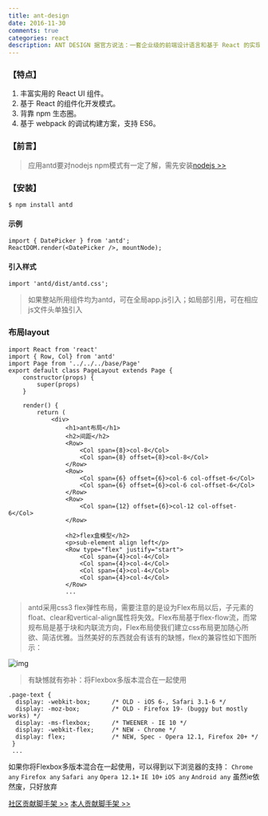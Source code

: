 ```yaml
---
title: ant-design
date: 2016-11-30
comments: true
categories: react
description: ANT DESIGN 据官方说法：一套企业级的前端设计语言和基于 React 的实现。是蚂蚁金服体验技术部出品的一个设计&前端框架，基于 React 框架。目前官网介绍的包括 CSS 和 Components 两大部分。 CSS 部分涵盖了基本的 Layout，Iconfont，Button，Motion。这里主要谈谈antd布局和组件机制
---
```


### 【特点】
1. 丰富实用的 React UI 组件。
2. 基于 React 的组件化开发模式。
3. 背靠 npm 生态圈。
4. 基于 webpack 的调试构建方案，支持 ES6。

### 【前言】

>应用antd要对nodejs npm模式有一定了解，需先安装[nodejs >>](http://nodejs.cn/)

### 【安装】
```
$ npm install antd
```
#### 示例
```
import { DatePicker } from 'antd';
ReactDOM.render(<DatePicker />, mountNode);
```
#### 引入样式
```
import 'antd/dist/antd.css'; 
```

>如果整站所用组件均为antd，可在全局app.js引入；如局部引用，可在相应js文件头单独引入

### 布局layout
```
import React from 'react'
import { Row, Col} from 'antd'
import Page from '../../../base/Page'
export default class PageLayout extends Page {
    constructor(props) {
        super(props)
    }

    render() {
        return (
            <div>
                <h1>ant布局</h1>
                <h2>间距</h2>
                <Row>
                    <Col span={8}>col-8</Col>
                    <Col span={8} offset={8}>col-8</Col>
                </Row>
                <Row>
                    <Col span={6} offset={6}>col-6 col-offset-6</Col>
                    <Col span={6} offset={6}>col-6 col-offset-6</Col>
                </Row>
                <Row>
                    <Col span={12} offset={6}>col-12 col-offset-6</Col>
                </Row>

                <h2>flex盒模型</h2>
                <p>sub-element align left</p>
                <Row type="flex" justify="start">
                    <Col span={4}>col-4</Col>
                    <Col span={4}>col-4</Col>
                    <Col span={4}>col-4</Col>
                    <Col span={4}>col-4</Col>
                </Row>
                ...
```

>antd采用css3 flex弹性布局，需要注意的是设为Flex布局以后，子元素的float、clear和vertical-align属性将失效。Flex布局基于flex-flow流，而常规布局是基于块和内联流方向，Flex布局使我们建立css布局更加随心所欲、简洁优雅。当然美好的东西就会有该有的缺憾，flex的兼容性如下图所示：

![img](http://ohgbisrm2.bkt.clouddn.com/css_flex_min.png)

>有缺憾就有弥补：将Flexbox多版本混合在一起使用

```
.page-text {
  display: -webkit-box;      /* OLD - iOS 6-, Safari 3.1-6 */
  display: -moz-box;         /* OLD - Firefox 19- (buggy but mostly works) */
  display: -ms-flexbox;      /* TWEENER - IE 10 */
  display: -webkit-flex;     /* NEW - Chrome */
  display: flex;             /* NEW, Spec - Opera 12.1, Firefox 20+ */
 }
 ...
```
如果你将Flexbox多版本混合在一起使用，可以得到以下浏览器的支持：
`Chrome any`
`Firefox any`
 `Safari any`
 `Opera 12.1+`
 `IE 10+`
 `iOS any`
 `Android any`
 虽然ie依然废，只好放弃
 
 [社区贡献脚手架 >>](https://github.com/ant-design)
 [本人贡献脚手架 >>](https://git.oschina.net/xkh/react-antd-redux.git)

